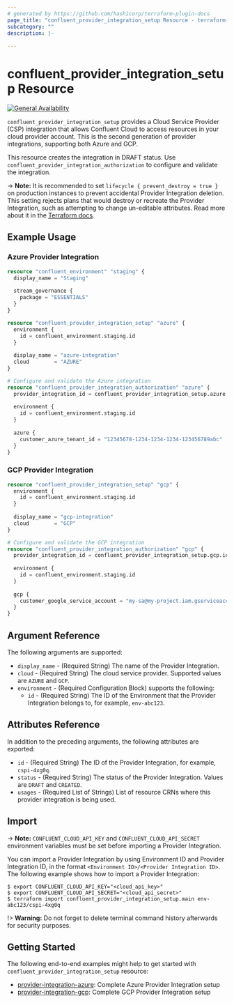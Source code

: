 ```yaml
---
# generated by https://github.com/hashicorp/terraform-plugin-docs
page_title: "confluent_provider_integration_setup Resource - terraform-provider-confluent"
subcategory: ""
description: |-
  
---
```


# confluent_provider_integration_setup Resource

[![General Availability](https://img.shields.io/badge/Lifecycle%20Stage-General%20Availability-%2345c6e8)](https://docs.confluent.io/cloud/current/api.html#section/Versioning/API-Lifecycle-Policy)

`confluent_provider_integration_setup` provides a Cloud Service Provider (CSP) integration that allows Confluent Cloud to access resources in your cloud provider account. This is the second generation of provider integrations, supporting both Azure and GCP.

This resource creates the integration in DRAFT status. Use `confluent_provider_integration_authorization` to configure and validate the integration.

-> **Note:** It is recommended to set `lifecycle { prevent_destroy = true }` on production instances to prevent accidental Provider Integration deletion. This setting rejects plans that would destroy or recreate the Provider Integration, such as attempting to change un-editable attributes. Read more about it in the [Terraform docs](https://www.terraform.io/language/meta-arguments/lifecycle#prevent_destroy).

## Example Usage

### Azure Provider Integration

```terraform
resource "confluent_environment" "staging" {
  display_name = "Staging"
  
  stream_governance {
    package = "ESSENTIALS"
  }
}

resource "confluent_provider_integration_setup" "azure" {
  environment {
    id = confluent_environment.staging.id
  }
  
  display_name = "azure-integration"
  cloud        = "AZURE"
}

# Configure and validate the Azure integration
resource "confluent_provider_integration_authorization" "azure" {
  provider_integration_id = confluent_provider_integration_setup.azure.id
  
  environment {
    id = confluent_environment.staging.id
  }
  
  azure {
    customer_azure_tenant_id = "12345678-1234-1234-1234-123456789abc"
  }
}
```

### GCP Provider Integration

```terraform
resource "confluent_provider_integration_setup" "gcp" {
  environment {
    id = confluent_environment.staging.id
  }
  
  display_name = "gcp-integration"
  cloud        = "GCP"
}

# Configure and validate the GCP integration
resource "confluent_provider_integration_authorization" "gcp" {
  provider_integration_id = confluent_provider_integration_setup.gcp.id
  
  environment {
    id = confluent_environment.staging.id
  }
  
  gcp {
    customer_google_service_account = "my-sa@my-project.iam.gserviceaccount.com"
  }
}
```

<!-- schema generated by tfplugindocs -->
## Argument Reference

The following arguments are supported:

- `display_name` - (Required String) The name of the Provider Integration.
- `cloud` - (Required String) The cloud service provider. Supported values are `AZURE` and `GCP`.
- `environment` - (Required Configuration Block) supports the following:
    - `id` - (Required String) The ID of the Environment that the Provider Integration belongs to, for example, `env-abc123`.

## Attributes Reference

In addition to the preceding arguments, the following attributes are exported:

- `id` - (Required String) The ID of the Provider Integration, for example, `cspi-4xg0q`.
- `status` - (Required String) The status of the Provider Integration. Values are `DRAFT` and `CREATED`.
- `usages` - (Required List of Strings) List of resource CRNs where this provider integration is being used.

## Import

-> **Note:** `CONFLUENT_CLOUD_API_KEY` and `CONFLUENT_CLOUD_API_SECRET` environment variables must be set before importing a Provider Integration.

You can import a Provider Integration by using Environment ID and Provider Integration ID, in the format `<Environment ID>/<Provider Integration ID>`. The following example shows how to import a Provider Integration:

```shell
$ export CONFLUENT_CLOUD_API_KEY="<cloud_api_key>"
$ export CONFLUENT_CLOUD_API_SECRET="<cloud_api_secret>"
$ terraform import confluent_provider_integration_setup.main env-abc123/cspi-4xg0q
```

!> **Warning:** Do not forget to delete terminal command history afterwards for security purposes.

## Getting Started

The following end-to-end examples might help to get started with `confluent_provider_integration_setup` resource:
* [provider-integration-azure](https://github.com/confluentinc/terraform-provider-confluent/tree/master/examples/configurations/provider-integration-azure): Complete Azure Provider Integration setup
* [provider-integration-gcp](https://github.com/confluentinc/terraform-provider-confluent/tree/master/examples/configurations/provider-integration-gcp): Complete GCP Provider Integration setup